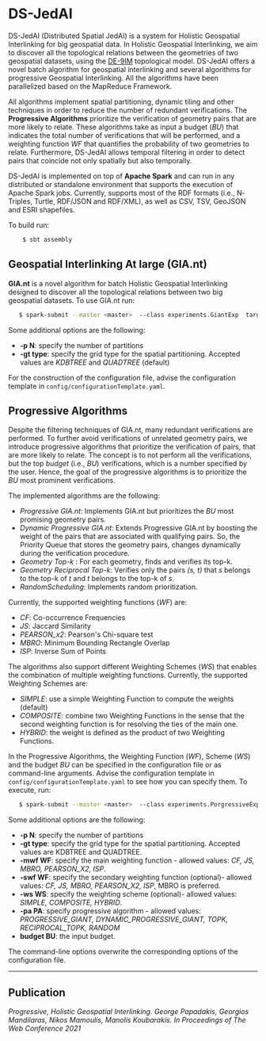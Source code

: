 # DS-JedAI 

DS-JedAI (Distributed Spatial JedAI) is a system for Holistic Geospatial Interlinking for big geospatial data.
In Holistic Geospatial Interlinking, we aim to discover all the topological relations between the geometries of two geospatial datasets, using the [DE-9IM](https://en.wikipedia.org/wiki/DE-9IM) topological model. DS-JedAI offers a novel batch algorithm for geospatial interlinking and several algorithms for progressive Geospatial Interlinking. All the algorithms have been parallelized based on the MapReduce Framework. 

All algorithms implement spatial partitioning, dynamic tiling and other techniques in order to reduce the number of redundant verifications. The **Progressive Algorithms** prioritize the verification of geometry pairs that are more likely to relate. These algorithms take as input a budget (*BU*) that indicates the total number of verifications that will be performed, 
and a weighting function *WF* that quantifies the probability of two geometries to relate. Furthermore, DS-JedAI allows temporal filtering in order to detect pairs that coincide not only spatially but also temporally.

DS-JedAI is implemented on top of **Apache Spark** and can run in any distributed or standalone environment that supports the execution of Apache Spark jobs. Currently, supports most of the RDF formats (i.e., N­Triples, Turtle, RDF/JSON and RDF/XML), as well as CSV, TSV, GeoJSON and ESRI shapefiles.

To build run: 
    
```bash
    $ sbt assembly
```
 
## Geospatial Interlinking At large (GIA.nt)

**GIA.nt** is a novel algorithm for batch Holistic Geospatial Interlinking designed to discover all the topological relations between two big geospatial datasets. To use GIA.nt run:

```bash
   $ spark-submit --master <master>  --class experiments.GiantExp  target/scala-2.11/DS-JedAI-assembly-0.1.jar <options> -conf </path/to/configuration.yaml>
```

Some additional options are the following:

- **-p N**: specify the number of partitions
- **-gt type**: specify the grid type for the spatial partitioning. Accepted values are *KDBTREE* and *QUADTREE* (default)

For the construction of the configuration file, advise the configuration template in `config/configurationTemplate.yaml`.

## Progressive Algorithms

Despite the filtering techniques of GIA.nt, many redundant verifications are performed. To further avoid verifications of unrelated geometry pairs, we introduce progressive algorithms that prioritize the verification of pairs, that are more likely to relate. The concept is to not perform all the verifications, but the top *budget* (i.e., *BU*) verifications, which is a number specified by the user. Hence, the goal of the progressive algorithms is to prioritize the *BU* most prominent verifications.

The implemented algorithms are the following:

- *Progressive GIA.nt*: Implements GIA.nt but prioritizes the *BU* most promising geometry pairs. 
- *Dynamic Progressive GIA.nt*: Extends Progressive GIA.nt by boosting the weight of the pairs that are associated with qualifying pairs. So, the Priority Queue that stores the geometry pairs, changes dynamically during the verification procedure.
- *Geometry Top-k* :  For each geometry, finds and verifies its top-k.
- *Geometry Reciprocal Top-k*: Verifies only the pairs *(s, t)* that *s* belongs to the top-k of *t* and *t* belongs to the top-k of *s*.
- *RandomScheduling*: Implements random prioritization.


Currently, the supported weighting functions (*WF*) are:


- *CF*: Co-occurrence Frequencies
- *JS*: Jaccard Similarity
- *PEARSON_x2*: Pearson's Chi-square test
- *MBRO*: Minimum Bounding Rectangle Overlap
- *ISP*: Inverse Sum of Points

The algorithms also support different Weighting Schemes (*WS*) that enables the combination of multiple weighting functions. Currently, the supported Weighting Schemes are:


- *SIMPLE*: use a simple Weighting Function to compute the weights (default)
- *COMPOSITE*: combine two  Weighting Functions in the sense that the second weighting function is for resolving the ties of the main one.
- *HYBRID*: the weight is defined as the product of two Weighting Functions.

In the Progressive Algorithms, the Weighting Function (*WF*), Scheme (*WS*) and the budget *BU* can be specified in the configuration file or as command-line arguments. Advise the configuration template in `config/configurationTemplate.yaml` to see how you can specify them. To execute, run:

```bash
   $ spark-submit --master <master>  --class experiments.PorgressiveExp  target/scala-2.11/DS-JedAI-assembly-0.1.jar <options> -conf </path/to/configuration.yaml>
```


Some additional options are the following:

- **-p N**: specify the number of partitions
- **-gt type**: specify the grid type for the spatial partitioning. Accepted values are KDBTREE and QUADTREE.
- **-mwf WF**: specify the main weighting function - allowed values: *CF, JS, MBRO, PEARSON_X2, ISP*.
- **-swf WF**: specify the secondary weighting function (optional)- allowed values: *CF, JS, MBRO, PEARSON_X2, ISP*, MBRO is preferred.
-  **-ws WS**: specify the weighting scheme (optional)- allowed values: *SIMPLE, COMPOSITE, HYBRID*.
- **-pa PA**:  specify progressive algorithm - allowed values: *PROGRESSIVE_GIANT, DYNAMIC_PROGRESSIVE_GIANT, TOPK, RECIPROCAL_TOPK, RANDOM*
- **budget BU**: the input budget.


The command-line options overwrite the corresponding options of the configuration file. 

---
## Publication

*Progressive, Holistic Geospatial Interlinking. George Papadakis, Georgios Mandilaras, Nikos Mamoulis, Manolis Koubarakis. In Proceedings of The Web Conference  2021*
